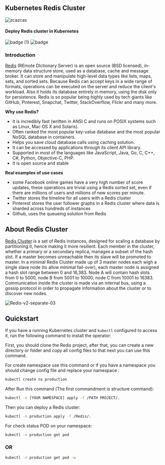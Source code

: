 ## Kubernetes Redis Cluster
![zcazcas](https://user-images.githubusercontent.com/62883434/210499256-ca76dccd-0cbe-485c-9f70-8ac3c48740e7.png)

#### Deploy Redis cluster in Kubernetes

![badge (1)](https://user-images.githubusercontent.com/62883434/210497719-5796c850-8f10-4b1b-ba00-8c0e7e54c70d.svg)
![badge](https://user-images.githubusercontent.com/62883434/210497678-51d73d7c-459e-4aa7-8659-93a45219590d.svg)

### Introduction
[Redis](https://redis.io) (REmote DIctionary Server) is an open source (BSD licensed), in-memory data structure store, used as a database, cache and message broker. It can store and manipulate high-level data types like lists, maps, sets, and sorted sets. Because Redis can accept keys in a wide range of formats, operations can be executed on the server and reduce the client's workload. Also it holds its database entirely in memory, using the disk only for persistence. Redis is so popular being highly used by tech giants like GitHub, Pinterest, Snapchat, Twitter, StackOverflow, Flickr and many more.

**Why use Redis?**
- It is incredibly fast (written in ANSI C and runs on POSIX systems such as Linux, Mac OS X and Solaris).
- Often ranked the most popular key-value database and the most popular NoSQL database in containers.
- Helps you save cloud database calls using caching solution.
- It can be accessed by applications through its client API library.
- Supported in most of the languages like JavaScript, Java, Go, C, C++, C#, Python, Objective-C, PHP.
- It is open source and stable

**Real examples of use cases**
- some Facebook online games have a very high number of score updates, these operations are trivial using a Redis sorted set, even if there are millions of users and millions of new scores per minute.
- Twitter stores the timeline for all users with a Redis cluster
- Pinterest stores the user follower graphs in a Redis cluster where data is sharded across hundreds of instances
- Github, uses the queueing solution from Redis
## About Redis Cluster
[Redis Cluster](https://redis.io/topics/cluster-tutorial) is a set of Redis instances, designed for scaling a database by partitioning it, hence making it more resilient. Each member in the cluster, whether a primary or a secondary replica, manages a subset of the hash slot. If a master becomes unreachable then its slave will be promoted to master. In a minimal Redis Cluster made up of 3 master nodes each wigh a single slave node (to allow minimal fail-over), each master node is assigned a hash slot range between 0 and 16,383. Node A will contain hash slots from 0 to 5000, node B from 5001 to 10000, node C from 10001 to 16383. Communication inside the cluster is made via an internal bus, using a gossip protocol in order to propagate information about the cluster or to discover new nodes. 

![Redis-v2-separate-03](https://user-images.githubusercontent.com/62883434/210498297-ac722efc-ab85-4ca9-91a3-99fff2272f08.jpg)

## Quickstart

If you have a running Kubernetes cluster and `kubectl` configured to access it, run the following command to install the operator:

First, you should clone the Redis project, after that, you can create a new directory or folder and copy all config files to that next you can use this command. 

For create namespace use this command or if you have a namespace you should change config file and replace your namespace : 

```bash
kubectl create ns production
```

After Run this command (The first commandment is structure command):

```bash
kubectl -n [YOUR NAMESPACE] apply -f /PATH PROJECT/.
```

Then you can deploy a Redis cluster:

```bash
kubectl -n production apply -f /Redis/.
```
For check status POD on your namespace:
```bash
kubectl -n production get pod 
```
### OR
```bash
kubectl -n production get pod -w
```
